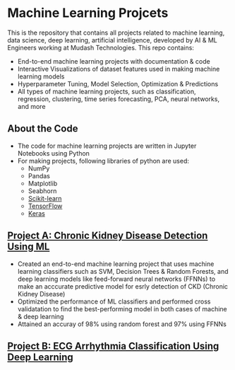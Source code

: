 # Machine Learning Projcets
This is the repository that contains all projects related to machine learning, data science, deep learning, artificial intelligence, developed by AI &amp; ML Engineers working at Mudash Technologies. This repo contains:
- End-to-end machine learning projects with documentation & code
- Interactive Visualizations of dataset features used in making machine learning models
- Hyperparameter Tuning, Model Selection, Optimization & Predictions
- All types of machine learning projects, such as classification, regression, clustering, time series forecasting, PCA, neural networks, and more

## About the Code
- The code for machine learning projects are written in Jupyter Notebooks using Python
- For making projects, following libraries of python are used:
  - NumPy 
  - Pandas
  - Matplotlib
  - Seabhorn
  - <a href="https://www.scikit-learn.org">Scikit-learn</a>
  - <a href="https://www.tensorflow.org">TensorFlow</a>
  - <a href="https://www.keras.io">Keras</a>

## <a href="https://github.com/MudashTechnologies/ml_projects/tree/main/CKD%20Using%20Machine%20Learning">Project A: Chronic Kidney Disease Detection Using ML</a>
- Created an end-to-end machine learning project that uses machine learning classifiers such as SVM, Decision Trees & Random Forests, and deep learning models like feed-forward neural networks (FFNNs) to make an acccurate predictive model for esrly detection of CKD (Chronic Kidney Disease)
- Optimized the performance of ML classifiers and performed cross validatation to find the best-performing model in both cases of machine & deep learning
- Attained an accuray of 98% using random forest and 97% using FFNNs

## <a href="https://github.com/MudashTechnologies/ml_projects/tree/main/CKD%20Using%20Machine%20Learning">Project B: ECG Arrhythmia Classification Using Deep Learning</a>
